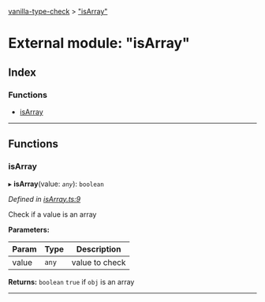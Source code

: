 [vanilla-type-check](../README.md) > ["isArray"](../modules/_isarray_.md)

# External module: "isArray"

## Index

### Functions

* [isArray](_isarray_.md#isarray)

---

## Functions

<a id="isarray"></a>

###  isArray

▸ **isArray**(value: *`any`*): `boolean`

*Defined in [isArray.ts:9](https://github.com/danikaze/npm-vanilla-type-check/blob/fa43ab6/src/isArray.ts#L9)*

Check if a value is an array

**Parameters:**

| Param | Type | Description |
| ------ | ------ | ------ |
| value | `any` |  value to check |

**Returns:** `boolean`
`true` if `obj` is an array

___

